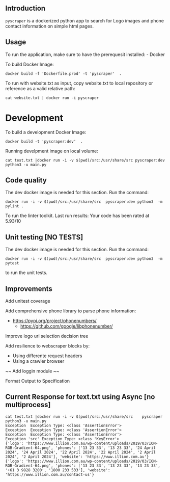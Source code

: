 
## Introduction
 `pyscraper` is a dockerized python app to search for Logo images and phone contact information on simple html pages. 



## Usage 
 To run the application, make sure to have the prerequesit installed: 
    - Docker    

 To build Docker Image:
```
docker build -f 'Dockerfile.prod' -t 'pyscraper'  .  
```

 To run with website.txt as input, copy website.txt to local repository or reference as a valid relative path: 
```
cat website.txt | docker run -i pyscraper
```
 
# Development

 To build a development Docker Image:
```
docker build -t 'pyscraper:dev'  .   
```

 Running develpment image on local volume: 
```
cat test.txt |docker run -i -v $(pwd)/src:/usr/share/src pyscraper:dev python3 -u main.py
```


## Code quality

The dev docker image is needed for this section.  Run the command:
```
docker run -i -v $(pwd)/src:/usr/share/src  pyscraper:dev python3  -m pylint .
```
To run the linter toolkit.
Last run results: Your code has been rated at 5.93/10

## Unit testing [NO TESTS]
The dev docker image is needed for this section.  Run the command:

```
docker run -i -v $(pwd)/src:/usr/share/src  pyscraper:dev python3  -m pytest
```
to run the unit tests.

## Improvements
 Add unitest coverage 
 
 Add comprehensive phone library to parse phone information: 
 - https://pypi.org/project/phonenumbers/
     - https://github.com/google/libphonenumber/

 Improve logo url selection decision tree
 
 Add resilience to webscraper blocks by:
 - Using differente request headers 
 - Using a crawler browser 
 
 ~~ Add loggin module ~~ 

 Format Output to Specification


## Current Response for text.txt using Async [no multiprocess]
```
cat test.txt |docker run -i -v $(pwd)/src:/usr/share/src    pyscraper python3 -u main.py
Exception  Exception Type: <class 'AssertionError'>
Exception  Exception Type: <class 'AssertionError'>
Exception  Exception Type: <class 'AssertionError'>
Exception 'src' Exception Type: <class 'KeyError'>
{'logo': 'https://www.illion.com.au/wp-content/uploads/2019/03/ION-RGB-Gradient-64.png', 'phones': ['13 23 33', '13 23 33', '24 April 2024', '24 April 2024', '22 April 2024', '22 April 2024', '2 April 2024', '2 April 2024'], 'website': 'https://www.illion.com.au'}
{'logo': 'https://www.illion.com.au/wp-content/uploads/2019/03/ION-RGB-Gradient-64.png', 'phones': ['13 23 33', '13 23 33', '13 23 33', '+61 3 9828 3200', '1800 233 533'], 'website': 'https://www.illion.com.au/contact-us'}
```